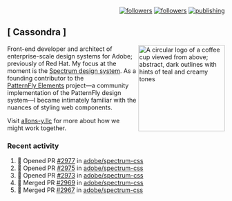 <p align="right"><a rel="me" href="https://front-end.social/@castastrophe">
    <img alt="followers" title="Follow me on Mastodon" src="https://img.shields.io/mastodon/follow/109297102751309835?domain=https%3A%2F%2Ffront-end.social&label=Follow&logo=mastodon&logoColor=white&style=for-the-badge&labelColor=008080&color=006969"/></a>
  <a href="https://codepen.io/castastrophe/">
    <img alt="followers" title="Follow me on CodePen" src="https://img.shields.io/badge/23-1?color=640464&labelColor=7c007c&style=for-the-badge&logo=codepen&label=Follow"/></a>
<a href="https://castastrophe.medium.com/">
    <img alt="publishing" title="View articles on Medium" src="https://img.shields.io/badge/107-1?color=666&labelColor=444&label=subscribe&logo=medium&logoColor=white&style=for-the-badge"/></a>
</p>

## [&nbsp;Cassondra&nbsp;]

<img align="right" src="https://github-production-user-asset-6210df.s3.amazonaws.com/1840295/253016758-ba468774-1cd3-42c2-8f43-947b5eeb5edf.png" height="200" alt="A circular logo of a coffee cup viewed from above; abstract, dark outlines with hints of teal and creamy tones">

Front-end developer and architect of enterprise-scale design systems for Adobe; previously of Red Hat. My focus at the moment is the [Spectrum design system](https://github.com/adobe/spectrum-css). As a founding contributor to the [PatternFly&nbsp;Elements](https://github.com/patternfly/patternfly-elements) project&mdash;a community implementation of the PatternFly design system&mdash;I became intimately familiar with the nuances of styling web components.

Visit [allons-y.llc](http://allons-y.llc/) for more about how we might work together.

### Recent activity

<!--START_SECTION:activity-->
1. 💪 Opened PR [#2977](https://github.com/adobe/spectrum-css/pull/2977) in [adobe/spectrum-css](https://github.com/adobe/spectrum-css)
2. 💪 Opened PR [#2975](https://github.com/adobe/spectrum-css/pull/2975) in [adobe/spectrum-css](https://github.com/adobe/spectrum-css)
3. 💪 Opened PR [#2973](https://github.com/adobe/spectrum-css/pull/2973) in [adobe/spectrum-css](https://github.com/adobe/spectrum-css)
4. 🎉 Merged PR [#2969](https://github.com/adobe/spectrum-css/pull/2969) in [adobe/spectrum-css](https://github.com/adobe/spectrum-css)
5. 🎉 Merged PR [#2967](https://github.com/adobe/spectrum-css/pull/2967) in [adobe/spectrum-css](https://github.com/adobe/spectrum-css)
<!--END_SECTION:activity-->
